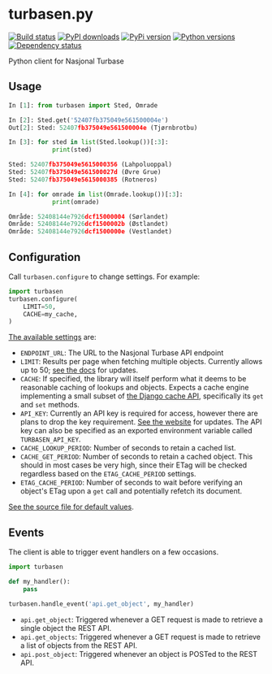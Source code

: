 # turbasen.py

[![Build status](https://img.shields.io/wercker/ci/5572dde323929da36b16df5f.svg "Build status")](https://app.wercker.com/project/bykey/337a4c74baec7af88792f39c45715ff1)
[![PyPI downloads](https://img.shields.io/pypi/dm/turbasen.svg "PyPI downloads")](https://pypi.python.org/pypi/turbasen)
[![PyPi version](https://img.shields.io/pypi/v/turbasen.svg "PyPI version")](https://pypi.python.org/pypi/turbasen)
[![Python versions](https://img.shields.io/pypi/pyversions/turbasen.svg "Python versions")](https://pypi.python.org/pypi/turbasen)
[![Dependency status](https://img.shields.io/requires/github/Turbasen/turbasen.py.svg "Dependency status")](https://requires.io/github/Turbasen/turbasen.py/requirements/)

Python client for Nasjonal Turbase

## Usage

```python
In [1]: from turbasen import Sted, Omrade

In [2]: Sted.get('52407fb375049e561500004e')
Out[2]: Sted: 52407fb375049e561500004e (Tjørnbrotbu)

In [3]: for sted in list(Sted.lookup())[:3]:
            print(sted)

Sted: 52407fb375049e5615000356 (Lahpoluoppal)
Sted: 52407fb375049e561500027d (Øvre Grue)
Sted: 52407fb375049e5615000385 (Rotneros)

In [4]: for omrade in list(Omrade.lookup())[:3]:
            print(omrade)

Område: 52408144e7926dcf15000004 (Sørlandet)
Område: 52408144e7926dcf1500002b (Østlandet)
Område: 52408144e7926dcf1500000e (Vestlandet)
```


## Configuration

Call `turbasen.configure` to change settings. For example:

```python
import turbasen
turbasen.configure(
    LIMIT=50,
    CACHE=my_cache,
)
```

[The available settings](https://github.com/Turbasen/turbasen.py/blob/master/turbasen/settings.py) are:

* `ENDPOINT_URL`: The URL to the Nasjonal Turbase API endpoint
* `LIMIT`: Results per page when fetching multiple objects. Currently allows up to 50; [see the docs](http://www.nasjonalturbase.no/) for updates.
* `CACHE`: If specified, the library will itself perform what it deems to be reasonable caching of lookups and objects. Expects a cache engine implementing a small subset of [the Django cache API](https://docs.djangoproject.com/en/dev/topics/cache/#the-low-level-cache-api), specifically its `get` and `set` methods.
* `API_KEY`: Currently an API key is required for access, however there are plans to drop the key requirement. [See the website](http://www.nasjonalturbase.no/) for updates. The API key can also be specified as an exported environment variable called `TURBASEN_API_KEY`.
* `CACHE_LOOKUP_PERIOD`: Number of seconds to retain a cached list.
* `CACHE_GET_PERIOD`: Number of seconds to retain a cached object. This should in most cases be very high, since their ETag will be checked regardless based on the `ETAG_CACHE_PERIOD` settings.
* `ETAG_CACHE_PERIOD`: Number of seconds to wait before verifying an object's ETag upon a `get` call and potentially refetch its document.

[See the source file for default values](https://github.com/Turbasen/turbasen.py/blob/master/turbasen/settings.py).

## Events

The client is able to trigger event handlers on a few occasions.

```python
import turbasen

def my_handler():
    pass

turbasen.handle_event('api.get_object', my_handler)
```

* `api.get_object`: Triggered whenever a GET request is made to retrieve a single object the REST API.
* `api.get_objects`: Triggered whenever a GET request is made to retrieve a list of objects from the REST API.
* `api.post_object`: Triggered whenever an object is POSTed to the REST API.
